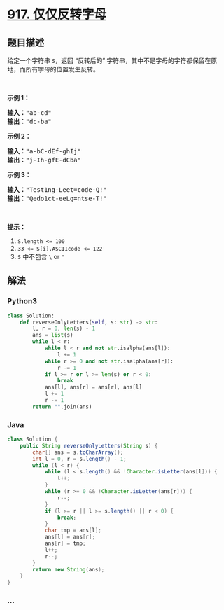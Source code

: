 # [917. 仅仅反转字母](https://leetcode-cn.com/problems/reverse-only-letters)



## 题目描述

<!-- 这里写题目描述 -->

<p>给定一个字符串&nbsp;<code>S</code>，返回&nbsp;&ldquo;反转后的&rdquo;&nbsp;字符串，其中不是字母的字符都保留在原地，而所有字母的位置发生反转。</p>

<p>&nbsp;</p>

<ol>
</ol>

<p><strong>示例 1：</strong></p>

<pre><strong>输入：</strong>&quot;ab-cd&quot;
<strong>输出：</strong>&quot;dc-ba&quot;
</pre>

<p><strong>示例 2：</strong></p>

<pre><strong>输入：</strong>&quot;a-bC-dEf-ghIj&quot;
<strong>输出：</strong>&quot;j-Ih-gfE-dCba&quot;
</pre>

<p><strong>示例 3：</strong></p>

<pre><strong>输入：</strong>&quot;Test1ng-Leet=code-Q!&quot;
<strong>输出：</strong>&quot;Qedo1ct-eeLg=ntse-T!&quot;
</pre>

<p>&nbsp;</p>

<p><strong>提示：</strong></p>

<ol>
	<li><code>S.length &lt;= 100</code></li>
	<li><code>33 &lt;= S[i].ASCIIcode &lt;= 122</code>&nbsp;</li>
	<li><code>S</code> 中不包含&nbsp;<code>\</code> or <code>&quot;</code></li>
</ol>


## 解法

<!-- 这里可写通用的实现逻辑 -->

<!-- tabs:start -->

### **Python3**

<!-- 这里可写当前语言的特殊实现逻辑 -->

```python
class Solution:
    def reverseOnlyLetters(self, s: str) -> str:
        l, r = 0, len(s) - 1
        ans = list(s)
        while l < r:
            while l < r and not str.isalpha(ans[l]):
                l += 1
            while r >= 0 and not str.isalpha(ans[r]):
                r -= 1
            if l >= r or l >= len(s) or r < 0:
                break
            ans[l], ans[r] = ans[r], ans[l]
            l += 1
            r -= 1
        return "".join(ans)
```

### **Java**

<!-- 这里可写当前语言的特殊实现逻辑 -->

```java
class Solution {
    public String reverseOnlyLetters(String s) {
        char[] ans = s.toCharArray();
        int l = 0, r = s.length() - 1;
        while (l < r) {
            while (l < s.length() && !Character.isLetter(ans[l])) {
                l++;
            }
            while (r >= 0 && !Character.isLetter(ans[r])) {
                r--;
            }
            if (l >= r || l >= s.length() || r < 0) {
                break;
            }
            char tmp = ans[l];
            ans[l] = ans[r];
            ans[r] = tmp;
            l++;
            r--;
        }
        return new String(ans);
    }
}
```

### **...**

```

```

<!-- tabs:end -->
